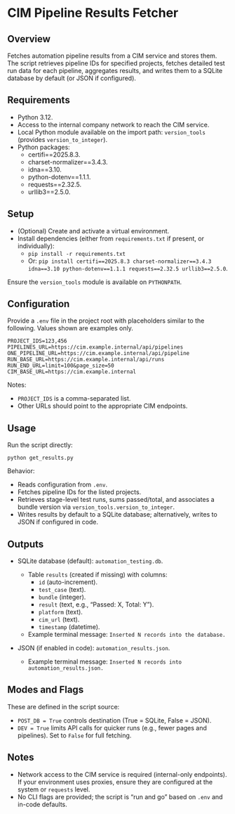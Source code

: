 # CIM Pipeline Results Fetcher

## Overview
Fetches automation pipeline results from a CIM service and stores them. The script retrieves pipeline IDs for specified projects, fetches detailed test run data for each pipeline, aggregates results, and writes them to a SQLite database by default (or JSON if configured).

## Requirements
- Python 3.12.
- Access to the internal company network to reach the CIM service.
- Local Python module available on the import path: `version_tools` (provides `version_to_integer`).
- Python packages:
  - certifi==2025.8.3.
  - charset-normalizer==3.4.3.
  - idna==3.10.
  - python-dotenv==1.1.1.
  - requests==2.32.5.
  - urllib3==2.5.0.

## Setup
- (Optional) Create and activate a virtual environment.
- Install dependencies (either from `requirements.txt` if present, or individually):
  - `pip install -r requirements.txt`
  - Or: `pip install certifi==2025.8.3 charset-normalizer==3.4.3 idna==3.10 python-dotenv==1.1.1 requests==2.32.5 urllib3==2.5.0`.

Ensure the `version_tools` module is available on `PYTHONPATH`.

## Configuration
Provide a `.env` file in the project root with placeholders similar to the following. Values shown are examples only.

```
PROJECT_IDS=123,456
PIPELINES_URL=https://cim.example.internal/api/pipelines
ONE_PIPELINE_URL=https://cim.example.internal/api/pipeline
RUN_BASE_URL=https://cim.example.internal/api/runs
RUN_END_URL=limit=100&page_size=50
CIM_BASE_URL=https://cim.example.internal
```

Notes:
- `PROJECT_IDS` is a comma-separated list.
- Other URLs should point to the appropriate CIM endpoints.

## Usage
Run the script directly:

```
python get_results.py
```

Behavior:
- Reads configuration from `.env`.
- Fetches pipeline IDs for the listed projects.
- Retrieves stage-level test runs, sums passed/total, and associates a bundle version via `version_tools.version_to_integer`.
- Writes results by default to a SQLite database; alternatively, writes to JSON if configured in code.

## Outputs
- SQLite database (default): `automation_testing.db`.
  - Table `results` (created if missing) with columns:
    - `id` (auto-increment).
    - `test_case` (text).
    - `bundle` (integer).
    - `result` (text, e.g., “Passed: X, Total: Y”).
    - `platform` (text).
    - `cim_url` (text).
    - `timestamp` (datetime).
  - Example terminal message: `Inserted N records into the database.`

- JSON (if enabled in code): `automation_results.json`.
  - Example terminal message: `Inserted N records into automation_results.json.`

## Modes and Flags
These are defined in the script source:
- `POST_DB = True` controls destination (True = SQLite, False = JSON).
- `DEV = True` limits API calls for quicker runs (e.g., fewer pages and pipelines). Set to `False` for full fetching.

## Notes
- Network access to the CIM service is required (internal-only endpoints). If your environment uses proxies, ensure they are configured at the system or `requests` level.
- No CLI flags are provided; the script is “run and go” based on `.env` and in-code defaults.